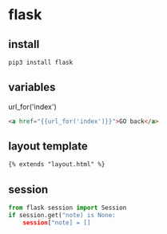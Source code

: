 # flask

## install

``` bash
pip3 install flask
```

## variables

url_for('index')

``` html
<a href="{{url_for('index')}}">GO back</a>
```

## layout template

``` html
{% extends "layout.html" %}
```

## session

``` python
from flask session import Session
if session.get("note) is None:
    session["note] = []
```